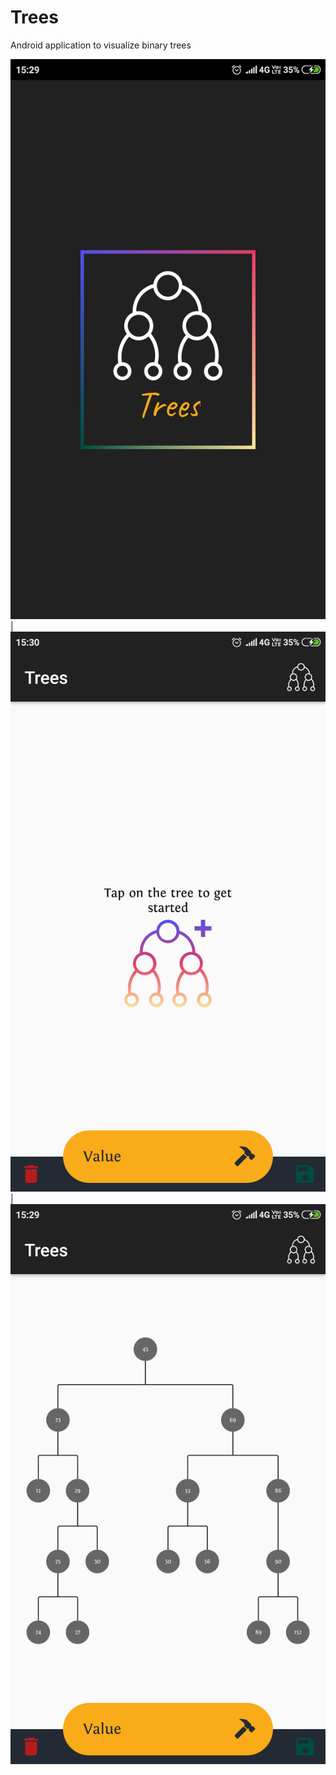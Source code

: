 # Trees

Android application to visualize binary trees

![](https://github.com/karankharecha/Trees/blob/master/app/screenshots/Splash.png) | 
![](https://github.com/karankharecha/Trees/blob/master/app/screenshots/Create.png) |
![](https://github.com/karankharecha/Trees/blob/master/app/screenshots/Tree.png)
